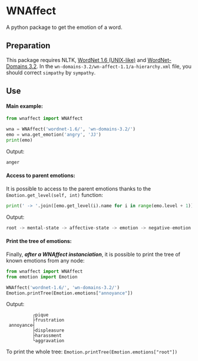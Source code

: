 # WNAffect
A python package to get the emotion of a word.

## Preparation
This package requires NLTK, [WordNet 1.6 (UNIX-like)](http://wordnet.princeton.edu/wordnet/download/old-versions/) and [WordNet-Domains 3.2](http://wndomains.fbk.eu/download.html).
In the ```wn-domains-3.2/wn-affect-1.1/a-hierarchy.xml``` file, you should correct `simpathy` by `sympathy`.

## Use
#### Main example:
```python
from wnaffect import WNAffect

wna = WNAffect('wordnet-1.6/', 'wn-domains-3.2/')
emo = wna.get_emotion('angry', 'JJ')
print(emo)
```
Output:
```python
anger
```
#### Access to parent emotions:
It is possible to access to the parent emotions thanks to the ```Emotion.get_level(self, int)``` function:
```python
print(' -> '.join([emo.get_level(i).name for i in range(emo.level + 1)]))
```
Output:
```python
root -> mental-state -> affective-state -> emotion -> negative-emotion -> general-dislike -> anger
```
#### Print the tree of emotions:
Finally, ***after a WNAffect instanciation***, it is possible to print the tree of known emotions from any node:
```python
from wnaffect import WNAffect
from emotion import Emotion

WNAffect('wordnet-1.6/', 'wn-domains-3.2/')
Emotion.printTree(Emotion.emotions["annoyance"])
```
Output:
```
          ┌pique
          ├frustration
 annoyance┤
          ├displeasure
          ├harassment
          └aggravation
```
To print the whole tree: `Emotion.printTree(Emotion.emotions["root"])`
